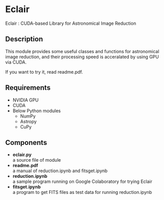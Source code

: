 Eclair
======

Eclair : CUDA-based Library for Astronomical Image Reduction

## Description
This module provides some useful classes and functions
for astronomical image reduction, 
and their processing speed is acceralated by using GPU via CUDA.

If you want to try it, read readme.pdf.

## Requirements
* NVIDIA GPU
* CUDA
* Below Python modules
  * NumPy
  * Astropy
  * CuPy

## Components
* **eclair.py**  
    a source file of module
* **readme.pdf**  
    a manual of reduction.ipynb and fitsget.ipynb
* **reduction.ipynb**  
    a sample program running on Google Colaboratory for trying Eclair
* **fitsget.ipynb**  
    a program to get FITS files as test data for running reduction.ipynb
    
